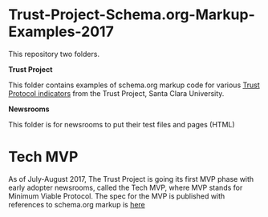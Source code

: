 # Trust-Project-Schema.org-Markup-Examples-2017

This repository two folders. 

**Trust Project**

This folder contains examples of schema.org markup code for various [Trust Protocol indicators](https://www.scu.edu/ethics/focus-areas/journalism-ethics/programs/the-trust-project/collaborator-materials/) from the Trust Project, Santa Clara University. 

**Newsrooms**

This folder is for newsrooms to put their test files and pages (HTML) 

# Tech MVP 
As of July-August 2017, The Trust Project is going its first MVP phase with early adopter newsrooms, called the Tech MVP, where MVP stands for Minimum Viable Protocol. The spec for the MVP is published with references to schema.org markup is [here](https://www.scu.edu/ethics/focus-areas/journalism-ethics/programs/the-trust-project/collaborator-materials/)
